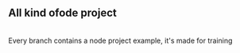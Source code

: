<h2>All kind ofode  project </h2> 
<br> 
Every branch contains a node project example, it's made for training 
